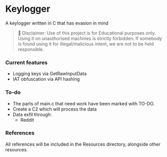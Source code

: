 # Keylogger
A keylogger written in C that has evasion in mind


> 🚫 Disclaimer: Use of this project is for Educational purposes only. Using it on unauthorised machines is strictly forbidden. If somebody is found using it for illegal/malicious intent, we are not to be held responsible.


### Current features
- Logging keys via GetRawInputData
- IAT obfuscation via API hashing

### To-do

- The parts of main.c that need work have been marked with TO-DO. 
- Create a C2 which will process the data
- Data exfil through:
  - Reddit

### References
All references will be included in the Resources directory, alongside other resources.
